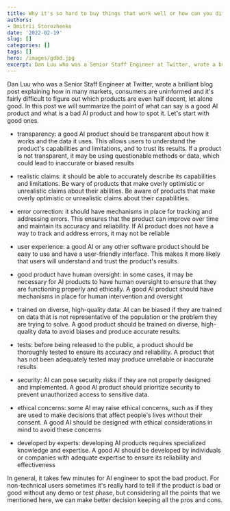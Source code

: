 ```yaml
---
title: Why it's so hard to buy things that work well or how can you differentiate between “good” AI and “bad” AI? 
authors: 
- Dmitrii Storozhenko
date: '2022-02-19'
slug: []
categories: []
tags: []
hero: /images/gdbd.jpg
excerpt: Dan Luu who was a Senior Staff Engineer at Twitter, wrote a brilliant blog post explaining how in many markets, consumers are uninformed and it's fairly difficult to figure out which products are even half decent, let alone good
---
```



Dan Luu who was a Senior Staff Engineer at Twitter, wrote a brilliant blog post explaining how in many markets, consumers are uninformed and it's fairly difficult to figure out which products are even half decent, let alone good. In this post we will summarize the point of what can say is a good AI product and what is a bad AI product and how to spot it. Let's start with good ones.

- transparency: a good AI product should be transparent about how it works and the data it uses. This allows users to understand the product's capabilities and limitations, and to trust its results. If a product is not transparent, it may be using questionable methods or data, which could lead to inaccurate or biased results

- realistic claims: it should be able to accurately describe its capabilities and limitations. Be wary of products that make overly optimistic or unrealistic claims about their abilities. Be aware of products that make overly optimistic or unrealistic claims about their capabilities.

- error correction: it should have mechanisms in place for tracking and addressing errors. This ensures that the product can improve over time and maintain its accuracy and reliability. If AI product does not have a way to track and address errors, it may not be reliable

- user experience: a good AI or any other software product should be easy to use and have a user-friendly interface. This makes it more likely that users will understand and trust the product's results. 

- good product have human oversight: in some cases, it may be necessary for AI products to have human oversight to ensure that they are functioning properly and ethically. A good AI product should have mechanisms in place for human intervention and oversight

- trained on diverse, high-quality data: AI can be biased if they are trained on data that is not representative of the population or the problem they are trying to solve. A good product should be trained on diverse, high-quality data to avoid biases and produce accurate results. 

- tests: before being released to the public, a product should be thoroughly tested to ensure its accuracy and reliability. A product that has not been adequately tested may produce unreliable or inaccurate results

- security: AI can pose security risks if they are not properly designed and implemented. A good AI product should prioritize security to prevent unauthorized access to sensitive data. 

- ethical concerns: some AI may raise ethical concerns, such as if they are used to make decisions that affect people's lives without their consent. A good AI should be designed with ethical considerations in mind to avoid these concerns

- developed by experts: developing AI products requires specialized knowledge and expertise. A good AI should be developed by individuals or companies with adequate expertise to ensure its reliability and effectiveness


In general, it takes few minutes for AI engineer to spot the bad product. For non-technical users sometimes it's really hard to tell if the product is bad or good without any demo or test phase, but considering all the points that we mentioned here, we can make better decision keeping all the pros and cons.
